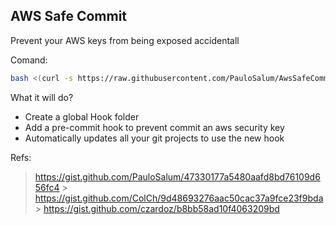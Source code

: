 ## AWS Safe Commit

Prevent your AWS keys from being exposed accidentall

Comand:

```sh
bash <(curl -s https://raw.githubusercontent.com/PauloSalum/AwsSafeCommit/master/AwsSafe.sh)
```

What it will do?

- Create a global Hook folder
- Add a pre-commit hook to prevent commit an aws security key
- Automatically updates all your git projects to use the new hook

Refs:

> https://gist.github.com/PauloSalum/47330177a5480aafd8bd76109d656fc4 > https://gist.github.com/ColCh/9d48693276aac50cac37a9fce23f9bda > https://gist.github.com/czardoz/b8bb58ad10f4063209bd
